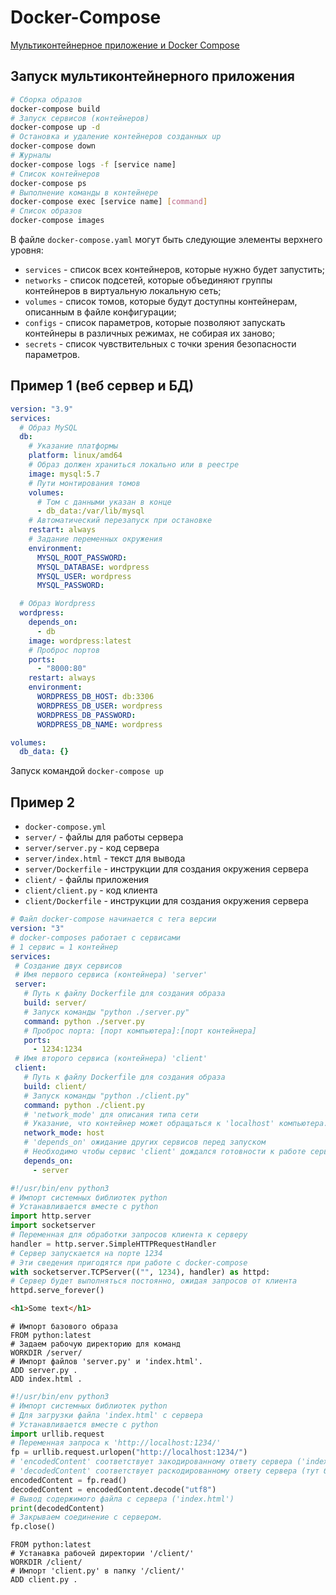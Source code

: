 # Docker-Compose

[Мультиконтейнерное приложение и Docker Compose](https://doka.guide/tools/docker-compose/)

## Запуск мультиконтейнерного приложения

```bash
# Сборка образов
docker-compose build
# Запуск сервисов (контейнеров)
docker-compose up -d
# Остановка и удаление контейнеров созданных up
docker-compose down
# Журналы
docker-compose logs -f [service name]
# Список контейнеров
docker-compose ps
# Выполнение команды в контейнере
docker-compose exec [service name] [command]
# Список образов
docker-compose images
```

В файле `docker-compose.yaml` могут быть следующие элементы верхнего уровня:

- `services` - список всех контейнеров, которые нужно будет запустить;
- `networks` - список подсетей, которые объединяют группы контейнеров в виртуальную локальную сеть;
- `volumes` - список томов, которые будут доступны контейнерам, описанным в файле конфигурации;
- `configs` - список параметров, которые позволяют запускать контейнеры в различных режимах, не собирая их заново;
- `secrets` - список чувствительных с точки зрения безопасности параметров.

## Пример 1 (веб сервер и БД)

```yaml title="compose.yml"
version: "3.9"
services:
  # Образ MySQL
  db:
    # Указание платформы
    platform: linux/amd64
    # Образ должен храниться локально или в реестре
    image: mysql:5.7
    # Пути монтирования томов
    volumes:
      # Том с данными указан в конце
      - db_data:/var/lib/mysql
    # Автоматический перезапуск при остановке
    restart: always
    # Задание переменных окружения
    environment:
      MYSQL_ROOT_PASSWORD:
      MYSQL_DATABASE: wordpress
      MYSQL_USER: wordpress
      MYSQL_PASSWORD:

  # Образ Wordpress
  wordpress:
    depends_on:
      - db
    image: wordpress:latest
    # Проброс портов
    ports:
      - "8000:80"
    restart: always
    environment:
      WORDPRESS_DB_HOST: db:3306
      WORDPRESS_DB_USER: wordpress
      WORDPRESS_DB_PASSWORD:
      WORDPRESS_DB_NAME: wordpress

volumes:
  db_data: {}
```

Запуск командой `docker-compose up`

## Пример 2

- `docker-compose.yml`
- `server/` - файлы для работы сервера
- `server/server.py` - код сервера
- `server/index.html` - текст для вывода
- `server/Dockerfile` - инструкции для создания окружения сервера
- `client/` - файлы приложения
- `client/client.py` - код клиента
- `client/Dockerfile` - инструкции для создания окружения сервера

```yaml title="docker-compose.yml"
# Файл docker-compose начинается с тега версии 
version: "3" 
# docker-composes работает с сервисами 
# 1 сервис = 1 контейнер 
services: 
 # Создание двух сервисов 
 # Имя первого сервиса (контейнера) 'server' 
 server: 
   # Путь к файлу Dockerfile для создания образа 
   build: server/ 
   # Запуск команды "python ./server.py" 
   command: python ./server.py 
   # Проброс порта: [порт компьютера]:[порт контейнера] 
   ports: 
     - 1234:1234 
 # Имя второго сервиса (контейнера) 'client' 
 client: 
   # Путь к файлу Dockerfile для создания образа 
   build: client/ 
   # Запуск команды "python ./client.py" 
   command: python ./client.py 
   # 'network_mode' для описания типа сети 
   # Указание, что контейнер может обращаться к 'localhost' компьютера. 
   network_mode: host 
   # 'depends_on' ожидание других сервисов перед запуском 
   # Необходимо чтобы сервис 'client' дождался готовности к работе сервиса 'server'. 
   depends_on: 
     - server
```

```python title="server/server.py"
#!/usr/bin/env python3 
# Импорт системных библиотек python 
# Устанавливается вместе с python 
import http.server 
import socketserver 
# Переменная для обработки запросов клиента к серверу 
handler = http.server.SimpleHTTPRequestHandler 
# Сервер запускается на порте 1234 
# Эти сведения пригодятся при работе с docker-compose 
with socketserver.TCPServer(("", 1234), handler) as httpd: 
# Сервер будет выполняться постоянно, ожидая запросов от клиента 
httpd.serve_forever()
```

```html title="server/index.html"
<h1>Some text</h1>
```

```docker title="server/Dockerfile"
# Импорт базового образа 
FROM python:latest 
# Задаем рабочую директорию для команд 
WORKDIR /server/ 
# Импорт файлов 'server.py' и 'index.html'. 
ADD server.py . 
ADD index.html .
```

```python title="client/client.py"
#!/usr/bin/env python3 
# Импорт системных библиотек python 
# Для загрузки файла 'index.html' с сервера 
# Устанавливается вместе с python 
import urllib.request 
# Переменная запроса к 'http://localhost:1234/' 
fp = urllib.request.urlopen("http://localhost:1234/") 
# 'encodedContent' соответствует закодированному ответу сервера ('index.html') 
# 'decodedContent' соответствует раскодированному ответу сервера (тут будет то, что мы хотим вывести на экран) 
encodedContent = fp.read() 
decodedContent = encodedContent.decode("utf8") 
# Вывод содержимого файла с сервера ('index.html') 
print(decodedContent) 
# Закрываем соединение с сервером. 
fp.close()
```

```docker title="client/Dockerfile"
FROM python:latest 
# Устанавка рабочей директории '/client/' 
WORKDIR /client/ 
# Импорт 'client.py' в папку '/client/' 
ADD client.py .
```
